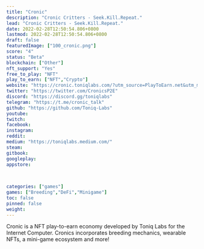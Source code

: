 ```yaml
---
title: "Cronic"
description: "Cronic Critters - Seek.Kill.Repeat."
lead: "Cronic Critters - Seek.Kill.Repeat."
date: 2022-02-28T12:50:54.806+0800
lastmod: 2022-02-28T12:50:54.806+0800
draft: false
featuredImage: ["100_cronic.png"]
score: "4"
status: "Beta"
blockchain: ["Other"]
nft_support: "Yes"
free_to_play: "NFT"
play_to_earn: ["NFT","Crypto"]
website: "https://cronic.toniqlabs.com/?utm_source=PlayToEarn.net&utm_medium=organic&utm_campaign=gamepage"
twitter: "https://twitter.com/CronicsP2E"
discord: "https://discord.gg/toniqlabs"
telegram: "https://t.me/cronic_talk"
github: "https://github.com/Toniq-Labs"
youtube: 
twitch: 
facebook: 
instagram: 
reddit: 
medium: "https://toniqlabs.medium.com/"
steam: 
gitbook: 
googleplay: 
appstore: 

  
    
categories: ["games"]
games: ["Breeding","DeFi","Minigame"]
toc: false
pinned: false
weight: 
---
```

Cronic is a NFT play-to-earn economy developed by Toniq Labs for the Internet Computer. Cronics incorporates breeding mechanics, wearable NFTs, a mini-game ecosystem and more!